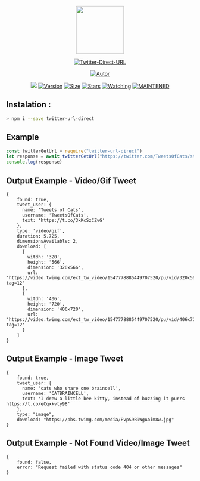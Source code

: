 <p align="center">
<img src="https://avatars0.githubusercontent.com/u/4674786?s=400&u=2f77d382a4428c141558772a2b7ad3a36bebf5bc&v=4" width="128" height="128"/>
</p>
<p align="center">
<a href="#"><img title="Twitter-Direct-URL" src="https://img.shields.io/badge/Twitter%20Direct%20URL-green?colorA=%23ff0000&colorB=27b6e5&style=for-the-badge"></a>
</p>
<p align="center">
<a href="https://github.com/victorsouzaleal"><img title="Autor" src="https://img.shields.io/badge/Author-victorsouzaleal-27b6e5.svg?style=for-the-badge&logo=github"></a>
</p>
</p>
<p align="center">
<a href="https://hits.seeyoufarm.com"><img src="https://hits.seeyoufarm.com/api/count/incr/badge.svg?url=https%3A%2F%2Fgithub.com%2Fvictorsouzaleal%2Ftwitter-direct-url&count_bg=%2327B6E5&title_bg=%23555555&icon=&icon_color=%23E7E7E7&title=hits&edge_flat=false"/></a>
<a href="#"><img title="Version" src="https://img.shields.io/github/package-json/v/victorsouzaleal/twitter-direct-url?color=27B6E5&logo=github&style=flat-square"></a>
<a href="#"><img title="Size" src="https://img.shields.io/bundlephobia/min/twitter-url-direct?color=27B6E5&logo=npm&style=flat-square"></a>
<a href="https://github.com/victorsouzaleal/twitter-direct-url/stargazers/"><img title="Stars" src="https://img.shields.io/github/stars/victorsouzaleal/twitter-direct-url?color=27B6E5&logo=github&style=flat-square"></a>
<a href="https://github.com/victorsouzaleal/twitter-direct-url/watchers"><img title="Watching" src="https://img.shields.io/github/watchers/victorsouzaleal/twitter-direct-url?color=27B6E5&logo=github&style=flat-square"></a>
<a href="#"><img title="MAINTENED" src="https://img.shields.io/badge/MAINTENED-YES-27B6E5?style=flat-square"/></a>
</p>

## Instalation :
```bash
> npm i --save twitter-url-direct
```

## Example
```js
const twitterGetUrl = require("twitter-url-direct")
let response = await twitterGetUrl("https://twitter.com/TweetsOfCats/status/1547778899534172160")
console.log(response)
```

## Output Example - Video/Gif Tweet
```
{
    found: true,
    tweet_user: {
      name: 'Tweets of Cats',
      username: 'TweetsOfCats',
      text: 'https://t.co/3kKcSzCZvG'
    },
    type: 'video/gif',
    duration: 5.725,
    dimensionsAvailable: 2,
    download: [
      {
        witdh: '320',
        height: '566',
        dimension: '320x566',
        url: 'https://video.twimg.com/ext_tw_video/1547778885449707520/pu/vid/320x566/ZRiUXOvgiaYmC8tg.mp4?tag=12'
      },
      {
        witdh: '406',
        height: '720',
        dimension: '406x720',
        url: 'https://video.twimg.com/ext_tw_video/1547778885449707520/pu/vid/406x720/XuStSsCDx6NWjQeq.mp4?tag=12'
      }
    ]
}
```

## Output Example - Image Tweet
```
{
    found: true,
    tweet_user: {
      name: 'cats who share one braincell',
      username: 'CATBRAINCELL',
      text: 'I drew a little bee kitty, instead of buzzing it purrs https://t.co/eCqxkvty98'
    },
    type: "image",
    download: "https://pbs.twimg.com/media/EvpS9B9WgAoim8w.jpg"
}
```

## Output Example - Not Found Video/Image Tweet
```
{
    found: false,
    error: "Request failed with status code 404 or other messages"
}
```
